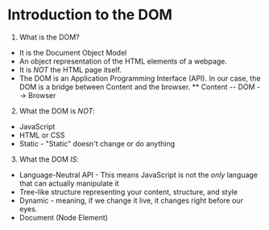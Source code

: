 # Introduction to the DOM

1. What is the DOM?
  * It is the Document Object Model
  * An object representation of the HTML elements of a webpage. 
  * It is *NOT* the HTML page itself. 
  * The DOM is an Application Programming Interface (API). In our case, the DOM is a bridge between Content and the browser. 
    ** Content -- DOM --> Browser
2. What the DOM is *NOT*:
  * JavaScript
  * HTML or CSS
  * Static - "Static" doesn't change or do anything
3. What the DOM *IS*:
  * Language-Neutral API - This means JavaScript is not the *only* language that can actually manipulate it
  * Tree-like structure representing your content, structure, and style
  * Dynamic - meaning, if we change it live, it changes right before our eyes. 
  * Document (Node Element)